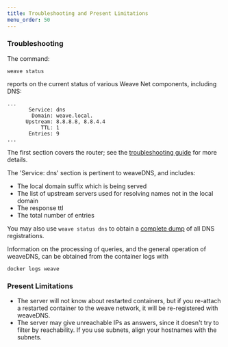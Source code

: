 ```yaml
---
title: Troubleshooting and Present Limitations
menu_order: 50
---
```





### <a name="troubleshooting"></a>Troubleshooting

The command:

    weave status

reports on the current status of various Weave Net components, including
DNS:

```
...
       Service: dns
        Domain: weave.local.
      Upstream: 8.8.8.8, 8.8.4.4
           TTL: 1
       Entries: 9
...
```

The first section covers the router; see the [troubleshooting
guide](/site/troubleshooting.md#weave-status) for more details.

The 'Service: dns' section is pertinent to weaveDNS, and includes:

* The local domain suffix which is being served
* The list of upstream servers used for resolving names not in the local domain
* The response ttl
* The total number of entries

You may also use `weave status dns` to obtain a [complete
dump](/site/troubleshooting.md#weave-status-dns) of all DNS registrations.

Information on the processing of queries, and the general operation of
weaveDNS, can be obtained from the container logs with

    docker logs weave

### <a name="limitations"></a>Present Limitations

 * The server will not know about restarted containers, but if you
   re-attach a restarted container to the weave network, it will be
   re-registered with weaveDNS.
 * The server may give unreachable IPs as answers, since it doesn't
   try to filter by reachability. If you use subnets, align your
   hostnames with the subnets.
